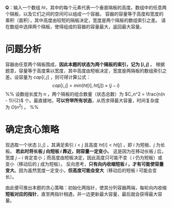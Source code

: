 **Q**：输入一个数组 $ht$，其中的每个元素代表一个垂直隔板的高度。数组中的任意两个隔板，以及它们之间的空间可以组成一个容器。
容器的容量等于高度和宽度的乘积（面积），其中高度由较短的隔板决定，宽度是两个隔板的数组索引之差。
请在数组中选择两个隔板，使得组成的容器的容量最大，返回最大容量。

# 问题分析
容器由任意两个隔板围成，**因此本题的状态为两个隔板的索引，记为 $[i,j]$** 。
根据题意，容量等于高度乘以宽度，其中高度由短板决定，宽度是两隔板的数组索引之差。设容量为 $cap[i,j]$ ，则可得计算公式：$$cap[i,j]=min(ht[i],ht[j])×(j−i)$$
%%
设数组长度为 n ，两个隔板的组合数量（状态总数）为 $C_n^2 = \frac{n(n - 1)}{2}$ 个。最直接地，**可以穷举所有状态**，从而求得最大容量，时间复杂度为 $O(n^2)$ 。
%%

# 确定贪心策略
现选取一个状态 $[i,j]$ ，其满足索引 $i<j$ 且高度 $ht[i]<ht[j]$ ，即 $i$ 为短板、$j$ 为长板。
**若此时将长板 $j$ 向短板 $i$ 靠近，则容量一定变小**。
这是因为在移动长板 $j$ 后，宽度 $j−i$ 肯定变小；而高度由短板决定，因此高度只可能不变（ $i$ 仍为短板）或变小（移动后的 $j$ 成为短板）。
反向思考，**只有向内收缩短板 $i$ ，才有可能使容量变大**。因为虽然宽度一定变小，**但高度可能会变大**（移动后的短板 i 可能会变长）。

由此便可推出本题的贪心策略：初始化两指针，使其分列容器两端，每轮向内收缩**短板对应的指针**，直至两指针相遇，并一边更新最大容量，最后就会获得最大容量。